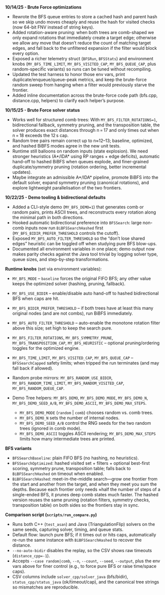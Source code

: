 **10/14/25 - Brute Force optimizations**  
- Rewrote the BFS queue entries to store a cached hash and parent hash so we skip undo moves cheaply and reuse the hash for visited checks (now 64-bit FNV instead of string keys).  
- Added rotation-aware pruning: when both trees are comb-shaped we only expand rotations that immediately create a target edge; otherwise we allow any move that doesn’t reduce the count of matching target edges, and fall back to the unfiltered expansion if the filter would block every option.  
- Exposed a richer telemetry struct (`BFSRun`, `BFSStats`) and environment knobs (`MY_BFS_TIME_LIMIT`, `MY_BFS_VISITED_CAP`, `MY_BFS_QUEUE_CAP`, plus random-specific variants) so runs can be tuned without recompiling.  
- Updated the test harness to honor those env vars, print duplicate/enqueue/queue-peak metrics, and keep the brute-force random sweep from hanging when a filter would previously starve the frontier.  
- Added inline documentation across the brute-force code path (bfs.cpp, distance.cpp, helpers) to clarify each helper’s purpose.

**10/15/25 - Brute Force solver status**  
- Works well for structured comb trees: With `MY_BFS_FILTER_ROTATIONS=1`, bidirectional fallback, symmetry pruning, and the transposition table, the solver produces exact distances through n = 17 and only times out when n = 18 exceeds the 12 s cap.  
- Random tree pairs remain correct up to n≈12–13; baseline, optimized, and hashed BiBFS modes agree in the new unit tests.  
- Runtime still balloons on random inputs (state explosion). We need stronger heuristics (A*/IDA* using RP ranges + edge deficits), automatic hand-off to hashed BiBFS when queues explode, and finer-grained duplicate/symmetry pruning (rotation ordering, better incremental updates).  
- Maybe integrate an admissible A*/IDA* pipeline, promote BiBFS into the default solver, expand symmetry pruning (canonical rotations), and explore lightweight parallelisation of the two frontiers.

**10/22/25 - Demo tooling & bidirectional defaults**  
- Added a CLI-style demo (`MY_BFS_DEMO=1`) that generates comb or random pairs, prints ASCII trees, and reconstructs every rotation along the minimal path in both directions.  
- Hooked automatic bidirectional preference into `BFSSearch`: large non-comb inputs now run `BiBFSSearchHashed` first (`MY_BFS_BIDIR_PREFER_THRESHOLD` controls the cutoff).  
- Exposed `MY_BFS_AUTO_FILTER_THRESHOLD` so the “don’t lose shared edges” heuristic can be toggled off when studying pure BFS blow-ups.  
- Documented all environment variables in one place; demo output now makes parity checks against the Java tool trivial by logging solver type, queue sizes, and step-by-step transformations.




**Runtime knobs** (set via environment variables):
- `MY_BFS_MODE` – `baseline` forces the original FIFO BFS; any other value keeps the optimized solver (hashing, pruning, fallback).
- `MY_BFS_USE_BIDIR` – enable/disable auto hand-off to hashed bidirectional BFS when caps are hit.
- `MY_BFS_BIDIR_PREFER_THRESHOLD` – if both trees have at least this many original nodes (and are not combs), run BiBFS immediately.
- `MY_BFS_AUTO_FILTER_THRESHOLD` – auto-enable the monotone rotation filter above this size; set high to keep the search pure.
- `MY_BFS_FILTER_ROTATIONS`, `MY_BFS_SYMMETRY_PRUNE`, `MY_BFS_TRANSPOSITION_CAP`, `MY_BFS_HEURISTIC` – optional pruning/ordering toggles for the optimized engine.
- `MY_BFS_TIME_LIMIT`, `MY_BFS_VISITED_CAP`, `MY_BFS_QUEUE_CAP` – `BFSSearchCapped` safety limits; when tripped the run terminates (and may fall back if allowed).
- Random probe mirrors: `MY_BFS_RANDOM_USE_BIDIR`, `MY_BFS_RANDOM_TIME_LIMIT`, `MY_BFS_RANDOM_VISITED_CAP`, `MY_BFS_RANDOM_QUEUE_CAP`.

- Demo Tree helpers: `MY_BFS_DEMO`, `MY_BFS_DEMO_MODE`, `MY_BFS_DEMO_N`, `MY_BFS_DEMO_SEED_A/B`, `MY_BFS_DEMO_ASCII`, `MY_BFS_DEMO_MAX_STEPS`.  
  - `MY_BFS_DEMO_MODE` (`random` | `comb`) chooses random vs. comb trees.  
  - `MY_BFS_DEMO_N` sets the number of internal nodes.  
  - `MY_BFS_DEMO_SEED_A/B` control the RNG seeds for the two random trees (ignored in comb mode).  
  - `MY_BFS_DEMO_ASCII` toggles ASCII rendering; `MY_BFS_DEMO_MAX_STEPS` limits how many intermediate trees are printed.

**BFS variants**  
- `BFSSearchBaseline`: plain FIFO BFS (no hashing, no heuristics).  
- `BFSSearchOptimized`: hashed visited set + filters + optional best-first scoring, symmetry prune, transposition table; falls back to `BiBFSSearchHashed` on timeout when enabled.  
- `BiBFSSearchHashed`: meet-in-the-middle search—grow one frontier from the start and another from the target, and when they meet you sum the depths. Because each frontier only needs ≈half the number of steps of a single-ended BFS, it prunes deep comb states much faster. The hashed version reuses the same pruning (rotation filters, symmetry checks, transposition table) on both sides so the frontiers stay in sync.

**Comparison script (`scripts/run_compare.py`)**  
- Runs both C++ (`test_asan`) and Java (TriangulationFlip) solvers on the same seeds, capturing solver, timing, and queue stats.  
- Default flow: launch pure BFS; if it times out or hits caps, automatically re-run the same instance with `BiBFSSearchHashed` to recover the distance.  
- `--no-auto-bidir` disables the replay, so the CSV shows raw timeouts (`distance_cpp=-1`).  
- Accepts `--case random|comb`, `--n`, `--count`, `--seed`, `--output`, plus the env vars above for finer control (e.g., to force pure BFS or raise time/space caps).  
- CSV columns include `solver_cpp/solver_java` (bfs/bidir), `status_cpp/status_java` (ok/timeout/cap), and the canonical tree strings so mismatches are reproducible.
